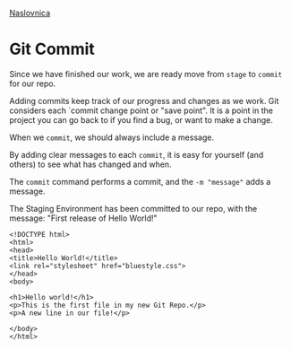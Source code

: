 [Naslovnica](index.md)


# Git Commit


Since we have finished our work, we are ready move from `stage` to `commit` for our repo.

Adding commits keep track of our progress and changes as we work. Git considers each `commit change point or "save point". It is a point in the project you can go back to if you find a bug, or want to make a change.

When we `commit`, we should always include a message.

By adding clear messages to each `commit`, it is easy for yourself (and others) to see what has changed and when.

The `commit` command performs a commit, and the `-m "message"` adds a message.

The Staging Environment has been committed to our repo, with the message:
"First release of Hello World!"
```
<!DOCTYPE html>
<html>
<head>
<title>Hello World!</title>
<link rel="stylesheet" href="bluestyle.css">
</head>
<body>

<h1>Hello world!</h1>
<p>This is the first file in my new Git Repo.</p>
<p>A new line in our file!</p>

</body>
</html>
```
